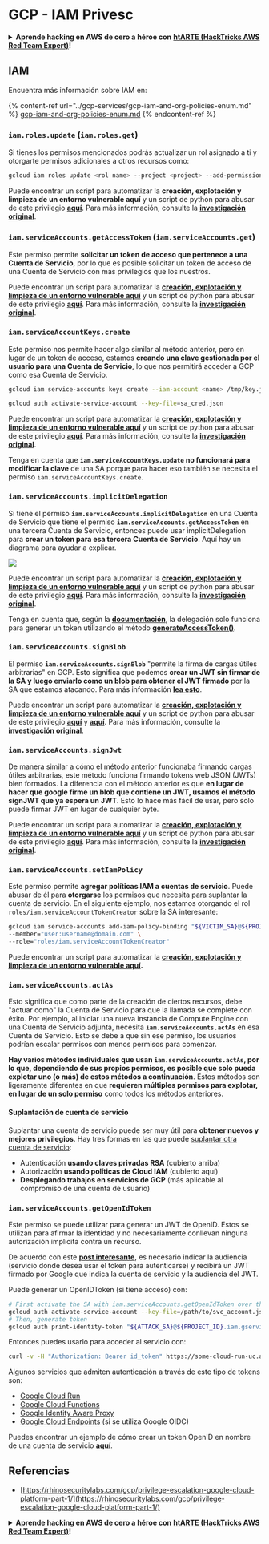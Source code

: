# GCP - IAM Privesc

<details>

<summary><strong>Aprende hacking en AWS de cero a héroe con</strong> <a href="https://training.hacktricks.xyz/courses/arte"><strong>htARTE (HackTricks AWS Red Team Expert)</strong></a><strong>!</strong></summary>

Otras formas de apoyar a HackTricks:

* Si quieres ver a tu **empresa anunciada en HackTricks** o **descargar HackTricks en PDF**, consulta los [**PLANES DE SUSCRIPCIÓN**](https://github.com/sponsors/carlospolop)!
* Consigue el [**merchandising oficial de PEASS & HackTricks**](https://peass.creator-spring.com)
* Descubre [**La Familia PEASS**](https://opensea.io/collection/the-peass-family), nuestra colección de [**NFTs**](https://opensea.io/collection/the-peass-family) exclusivos
* **Únete al** 💬 [**grupo de Discord**](https://discord.gg/hRep4RUj7f) o al [**grupo de telegram**](https://t.me/peass) o **sigue** a **Twitter** 🐦 [**@carlospolopm**](https://twitter.com/carlospolopm)**.**
* **Comparte tus trucos de hacking enviando PRs a los repositorios de github de** [**HackTricks**](https://github.com/carlospolop/hacktricks) y [**HackTricks Cloud**](https://github.com/carlospolop/hacktricks-cloud).

</details>

## IAM

Encuentra más información sobre IAM en:

{% content-ref url="../gcp-services/gcp-iam-and-org-policies-enum.md" %}
[gcp-iam-and-org-policies-enum.md](../gcp-services/gcp-iam-and-org-policies-enum.md)
{% endcontent-ref %}

### `iam.roles.update` (`iam.roles.get`)

Si tienes los permisos mencionados podrás actualizar un rol asignado a ti y otorgarte permisos adicionales a otros recursos como:
```bash
gcloud iam roles update <rol name> --project <project> --add-permissions <permission>
```
Puede encontrar un script para automatizar la **creación, explotación y limpieza de un entorno vulnerable aquí** y un script de python para abusar de este privilegio [**aquí**](https://github.com/RhinoSecurityLabs/GCP-IAM-Privilege-Escalation/blob/master/ExploitScripts/iam.roles.update.py). Para más información, consulte la [**investigación original**](https://rhinosecuritylabs.com/gcp/privilege-escalation-google-cloud-platform-part-1/).

### `iam.serviceAccounts.getAccessToken` (`iam.serviceAccounts.get`)

Este permiso permite **solicitar un token de acceso que pertenece a una Cuenta de Servicio**, por lo que es posible solicitar un token de acceso de una Cuenta de Servicio con más privilegios que los nuestros.

Puede encontrar un script para automatizar la [**creación, explotación y limpieza de un entorno vulnerable aquí**](https://github.com/carlospolop/gcp\_privesc\_scripts/blob/main/tests/4-iam.serviceAccounts.getAccessToken.sh) y un script de python para abusar de este privilegio [**aquí**](https://github.com/RhinoSecurityLabs/GCP-IAM-Privilege-Escalation/blob/master/ExploitScripts/iam.serviceAccounts.getAccessToken.py). Para más información, consulte la [**investigación original**](https://rhinosecuritylabs.com/gcp/privilege-escalation-google-cloud-platform-part-1/).

### `iam.serviceAccountKeys.create`

Este permiso nos permite hacer algo similar al método anterior, pero en lugar de un token de acceso, estamos **creando una clave gestionada por el usuario para una Cuenta de Servicio**, lo que nos permitirá acceder a GCP como esa Cuenta de Servicio.
```bash
gcloud iam service-accounts keys create --iam-account <name> /tmp/key.json

gcloud auth activate-service-account --key-file=sa_cred.json
```
Puede encontrar un script para automatizar la [**creación, explotación y limpieza de un entorno vulnerable aquí**](https://github.com/carlospolop/gcp_privesc_scripts/blob/main/tests/3-iam.serviceAccountKeys.create.sh) y un script de python para abusar de este privilegio [**aquí**](https://github.com/RhinoSecurityLabs/GCP-IAM-Privilege-Escalation/blob/master/ExploitScripts/iam.serviceAccountKeys.create.py). Para más información, consulte la [**investigación original**](https://rhinosecuritylabs.com/gcp/privilege-escalation-google-cloud-platform-part-1/).

Tenga en cuenta que **`iam.serviceAccountKeys.update` no funcionará para modificar la clave** de una SA porque para hacer eso también se necesita el permiso `iam.serviceAccountKeys.create`.

### `iam.serviceAccounts.implicitDelegation`

Si tiene el permiso **`iam.serviceAccounts.implicitDelegation`** en una Cuenta de Servicio que tiene el permiso **`iam.serviceAccounts.getAccessToken`** en una tercera Cuenta de Servicio, entonces puede usar implicitDelegation para **crear un token para esa tercera Cuenta de Servicio**. Aquí hay un diagrama para ayudar a explicar.

![](https://rhinosecuritylabs.com/wp-content/uploads/2020/04/image2-500x493.png)

Puede encontrar un script para automatizar la [**creación, explotación y limpieza de un entorno vulnerable aquí**](https://github.com/carlospolop/gcp_privesc_scripts/blob/main/tests/5-iam.serviceAccounts.implicitDelegation.sh) y un script de python para abusar de este privilegio [**aquí**](https://github.com/RhinoSecurityLabs/GCP-IAM-Privilege-Escalation/blob/master/ExploitScripts/iam.serviceAccounts.implicitDelegation.py). Para más información, consulte la [**investigación original**](https://rhinosecuritylabs.com/gcp/privilege-escalation-google-cloud-platform-part-1/).

Tenga en cuenta que, según la [**documentación**](https://cloud.google.com/iam/docs/understanding-service-accounts), la delegación solo funciona para generar un token utilizando el método [**generateAccessToken()**](https://cloud.google.com/iam/credentials/reference/rest/v1/projects.serviceAccounts/generateAccessToken).

### `iam.serviceAccounts.signBlob`

El permiso **`iam.serviceAccounts.signBlob`** "permite la firma de cargas útiles arbitrarias" en GCP. Esto significa que podemos **crear un JWT sin firmar de la SA y luego enviarlo como un blob para obtener el JWT firmado** por la SA que estamos atacando. Para más información [**lea esto**](https://medium.com/google-cloud/using-serviceaccountactor-iam-role-for-account-impersonation-on-google-cloud-platform-a9e7118480ed).

Puede encontrar un script para automatizar la [**creación, explotación y limpieza de un entorno vulnerable aquí**](https://github.com/carlospolop/gcp_privesc_scripts/blob/main/tests/6-iam.serviceAccounts.signBlob.sh) y un script de python para abusar de este privilegio [**aquí**](https://github.com/RhinoSecurityLabs/GCP-IAM-Privilege-Escalation/blob/master/ExploitScripts/iam.serviceAccounts.signBlob-accessToken.py) y [**aquí**](https://github.com/RhinoSecurityLabs/GCP-IAM-Privilege-Escalation/blob/master/ExploitScripts/iam.serviceAccounts.signBlob-gcsSignedUrl.py). Para más información, consulte la [**investigación original**](https://rhinosecuritylabs.com/gcp/privilege-escalation-google-cloud-platform-part-1/).

### `iam.serviceAccounts.signJwt`

De manera similar a cómo el método anterior funcionaba firmando cargas útiles arbitrarias, este método funciona firmando tokens web JSON (JWTs) bien formados. La diferencia con el método anterior es que **en lugar de hacer que google firme un blob que contiene un JWT, usamos el método signJWT que ya espera un JWT**. Esto lo hace más fácil de usar, pero solo puede firmar JWT en lugar de cualquier byte.

Puede encontrar un script para automatizar la [**creación, explotación y limpieza de un entorno vulnerable aquí**](https://github.com/carlospolop/gcp_privesc_scripts/blob/main/tests/7-iam.serviceAccounts.signJWT.sh) y un script de python para abusar de este privilegio [**aquí**](https://github.com/RhinoSecurityLabs/GCP-IAM-Privilege-Escalation/blob/master/ExploitScripts/iam.serviceAccounts.signJWT.py). Para más información, consulte la [**investigación original**](https://rhinosecuritylabs.com/gcp/privilege-escalation-google-cloud-platform-part-1/).

### `iam.serviceAccounts.setIamPolicy` <a href="#iam.serviceaccounts.setiampolicy" id="iam.serviceaccounts.setiampolicy"></a>

Este permiso permite **agregar políticas IAM a cuentas de servicio**. Puede abusar de él para **otorgarse** los permisos que necesita para suplantar la cuenta de servicio. En el siguiente ejemplo, nos estamos otorgando el rol `roles/iam.serviceAccountTokenCreator` sobre la SA interesante:
```bash
gcloud iam service-accounts add-iam-policy-binding "${VICTIM_SA}@${PROJECT_ID}.iam.gserviceaccount.com" \
--member="user:username@domain.com" \
--role="roles/iam.serviceAccountTokenCreator"
```
Puede encontrar un script para automatizar la [**creación, explotación y limpieza de un entorno vulnerable aquí**](https://github.com/carlospolop/gcp_privesc_scripts/blob/main/tests/d-iam.serviceAccounts.setIamPolicy.sh)**.**

### `iam.serviceAccounts.actAs`

Esto significa que como parte de la creación de ciertos recursos, debe "actuar como" la Cuenta de Servicio para que la llamada se complete con éxito. Por ejemplo, al iniciar una nueva instancia de Compute Engine con una Cuenta de Servicio adjunta, necesita **`iam.serviceAccounts.actAs`** en esa Cuenta de Servicio. Esto se debe a que sin ese permiso, los usuarios podrían escalar permisos con menos permisos para comenzar.

**Hay varios métodos individuales que usan `iam.serviceAccounts.actAs`, por lo que, dependiendo de sus propios permisos, es posible que solo pueda explotar uno (o más) de estos métodos a continuación**. Estos métodos son ligeramente diferentes en que **requieren múltiples permisos para explotar, en lugar de un solo permiso** como todos los métodos anteriores.

#### Suplantación de cuenta de servicio <a href="#service-account-impersonation" id="service-account-impersonation"></a>

Suplantar una cuenta de servicio puede ser muy útil para **obtener nuevos y mejores privilegios**. Hay tres formas en las que puede [suplantar otra cuenta de servicio](https://cloud.google.com/iam/docs/understanding-service-accounts#impersonating_a_service_account):

* Autenticación **usando claves privadas RSA** (cubierto arriba)
* Autorización **usando políticas de Cloud IAM** (cubierto aquí)
* **Desplegando trabajos en servicios de GCP** (más aplicable al compromiso de una cuenta de usuario)

### `iam.serviceAccounts.getOpenIdToken`

Este permiso se puede utilizar para generar un JWT de OpenID. Estos se utilizan para afirmar la identidad y no necesariamente conllevan ninguna autorización implícita contra un recurso.

De acuerdo con este [**post interesante**](https://medium.com/google-cloud/authenticating-using-google-openid-connect-tokens-e7675051213b), es necesario indicar la audiencia (servicio donde desea usar el token para autenticarse) y recibirá un JWT firmado por Google que indica la cuenta de servicio y la audiencia del JWT.

Puede generar un OpenIDToken (si tiene acceso) con:
```bash
# First activate the SA with iam.serviceAccounts.getOpenIdToken over the other SA
gcloud auth activate-service-account --key-file=/path/to/svc_account.json
# Then, generate token
gcloud auth print-identity-token "${ATTACK_SA}@${PROJECT_ID}.iam.gserviceaccount.com" --audiences=https://example.com
```
Entonces puedes usarlo para acceder al servicio con:
```bash
curl -v -H "Authorization: Bearer id_token" https://some-cloud-run-uc.a.run.app
```
Algunos servicios que admiten autenticación a través de este tipo de tokens son:

* [Google Cloud Run](https://cloud.google.com/run/)
* [Google Cloud Functions](https://cloud.google.com/functions/docs/)
* [Google Identity Aware Proxy](https://cloud.google.com/iap/docs/authentication-howto)
* [Google Cloud Endpoints](https://cloud.google.com/endpoints/docs/openapi/authenticating-users-google-id) (si se utiliza Google OIDC)

Puedes encontrar un ejemplo de cómo crear un token OpenID en nombre de una cuenta de servicio [**aquí**](https://github.com/carlospolop-forks/GCP-IAM-Privilege-Escalation/blob/master/ExploitScripts/iam.serviceAccounts.getOpenIdToken.py).

## Referencias

* [https://rhinosecuritylabs.com/gcp/privilege-escalation-google-cloud-platform-part-1/](https://rhinosecuritylabs.com/gcp/privilege-escalation-google-cloud-platform-part-1/)

<details>

<summary><strong>Aprende hacking en AWS de cero a héroe con</strong> <a href="https://training.hacktricks.xyz/courses/arte"><strong>htARTE (HackTricks AWS Red Team Expert)</strong></a><strong>!</strong></summary>

Otras formas de apoyar a HackTricks:

* Si quieres ver a tu **empresa anunciada en HackTricks** o **descargar HackTricks en PDF** Consulta los [**PLANES DE SUSCRIPCIÓN**](https://github.com/sponsors/carlospolop)!
* Consigue el [**merchandising oficial de PEASS & HackTricks**](https://peass.creator-spring.com)
* Descubre [**La Familia PEASS**](https://opensea.io/collection/the-peass-family), nuestra colección de [**NFTs**](https://opensea.io/collection/the-peass-family) exclusivos
* **Únete al** 💬 [**grupo de Discord**](https://discord.gg/hRep4RUj7f) o al [**grupo de telegram**](https://t.me/peass) o **sigue** a **Twitter** 🐦 [**@carlospolopm**](https://twitter.com/carlospolopm)**.**
* **Comparte tus trucos de hacking enviando PRs a los repositorios de github de** [**HackTricks**](https://github.com/carlospolop/hacktricks) y [**HackTricks Cloud**](https://github.com/carlospolop/hacktricks-cloud).

</details>
